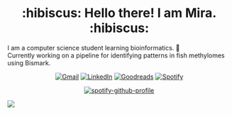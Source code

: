 <h1 align="center">
    :hibiscus: Hello there! I am Mira. :hibiscus:
</h1>

I am a computer science student learning bioinformatics. :dna:  
Currently working on a pipeline for identifying patterns in fish methylomes using Bismark.  

<div align="center">

[![Gmail](https://img.shields.io/badge/email-D14836?style=for-the-badge&logo=gmail&logoColor=white&link=mailto:mirarguelles@gmail.com)](mailto:mirarguelles@gmail.com)
[![LinkedIn](https://img.shields.io/badge/linkedin-%230077B5.svg?style=for-the-badge&logo=linkedin&logoColor=white)](https://www.linkedin.com/in/meruila/)
[![Goodreads](https://img.shields.io/badge/books-F3F1EA?style=for-the-badge&logo=goodreads&logoColor=372213)](https://goodreads.com/meruila)
[![Spotify](https://img.shields.io/badge/music-1ED760?style=for-the-badge&logo=spotify&logoColor=white)](https://open.spotify.com/user/mirarguelles?si=8ff478bf24a04fea)


[![spotify-github-profile](https://spotify-github-profile.vercel.app/api/view?uid=mirarguelles&cover_image=true&theme=novatorem&show_offline=false&background_color=121212&bar_color=53b14f&bar_color_cover=false)](https://spotify-github-profile.vercel.app/api/view?uid=mirarguelles&redirect=true)

</div>

<img src='https://komarev.com/ghpvc/?username=meruila&style=flat-square&label=lurkers+counter&color=grey'/>